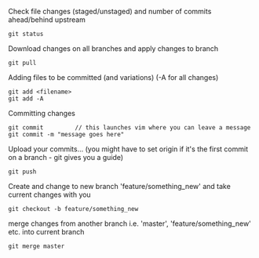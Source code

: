 Check file changes (staged/unstaged) and number of commits ahead/behind upstream
```git
git status
```

Download changes on all branches and apply <upstream> changes to <this> branch
```git
git pull
```

Adding files to be committed (and variations) (-A for all changes)
```git
git add <filename>
git add -A
```

Committing changes
```git
git commit         // this launches vim where you can leave a message
git commit -m "message goes here"
```

Upload your commits... (you might have to set origin if it's the first commit on a branch - git gives you a guide)
```git
git push
```

Create and change to new branch 'feature/something_new' and take current changes with you
```git
git checkout -b feature/something_new
```
  
merge changes from another branch i.e. 'master', 'feature/something_new' etc. into current branch
```git
git merge master
```
